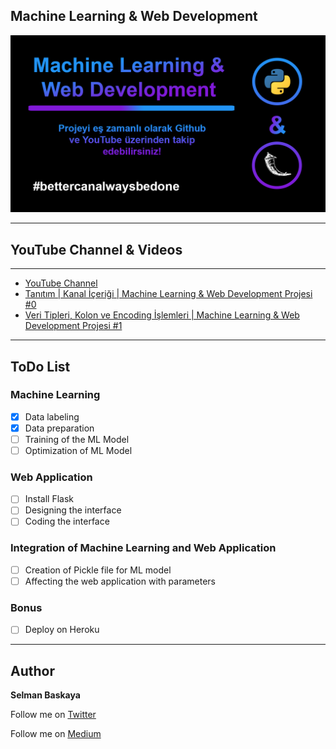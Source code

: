 ## Machine Learning & Web Development
![](assets/readme-img.png)

****

## YouTube Channel & Videos

****

- [YouTube Channel](https://www.youtube.com/channel/UCqaZGIkvE8IrgyCdnTAF8Hw)
- [Tanıtım | Kanal İçeriği | Machine Learning & Web Development Projesi #0](https://www.youtube.com/watch?v=BkprXbS6tA4)
- [Veri Tipleri, Kolon ve Encoding İşlemleri | Machine Learning & Web Development Projesi #1](https://www.youtube.com/watch?v=uba0iHWMsCY)

****

## ToDo List
### Machine Learning
- [x] Data labeling
- [x] Data preparation
- [ ] Training of the ML Model
- [ ] Optimization of ML Model

### Web Application
- [ ] Install Flask
- [ ] Designing the interface
- [ ] Coding the interface

### Integration of Machine Learning and Web Application
- [ ] Creation of Pickle file for ML model
- [ ] Affecting the web application with parameters

### Bonus
- [ ] Deploy on Heroku

****

## Author
**Selman Baskaya**

Follow me on [Twitter](https://twitter.com/selmanbaskaya)

Follow me on [Medium](https://medium.com/@selmanbaskaya)
